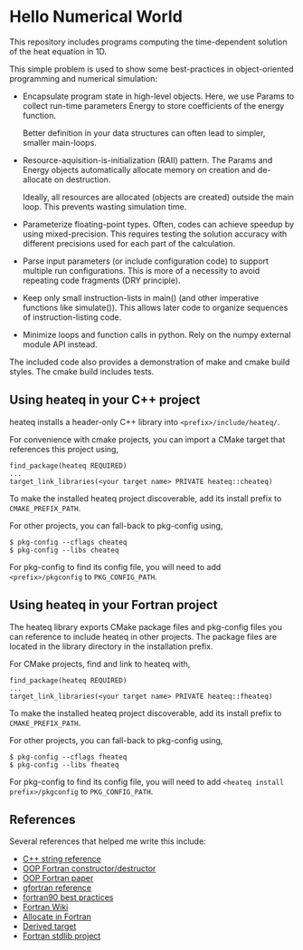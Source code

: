 # Hello Numerical World

This repository includes programs computing the time-dependent
solution of the heat equation in 1D.

This simple problem is used to show some best-practices in
object-oriented programming and numerical simulation:

  * Encapsulate program state in high-level objects.
    Here, we use Params to collect run-time parameters
    Energy to store coefficients of the energy function.

    Better definition in your data structures can often
    lead to simpler, smaller main-loops.

  * Resource-aquisition-is-initialization (RAII) pattern.
    The Params and Energy objects automatically allocate
    memory on creation and de-allocate on destruction.

    Ideally, all resources are allocated (objects are created)
    outside the main loop.  This prevents wasting simulation time.

  * Parameterize floating-point types.  Often, codes
    can achieve speedup by using mixed-precision.
    This requires testing the solution accuracy
    with different precisions used for each part of
    the calculation.

  * Parse input parameters (or include configuration code) to
    support multiple run configurations.  This is more of
    a necessity to avoid repeating code fragments (DRY principle).

  * Keep only small instruction-lists in main() (and other
    imperative functions like simulate()).  This allows later
    code to organize sequences of instruction-listing code.

  * Minimize loops and function calls in python.
    Rely on the numpy external module API instead.

The included code also provides a demonstration of
make and cmake build styles.  The cmake build includes
tests.


## Using heateq in your C++ project

heateq installs a header-only C++ library
into `<prefix>/include/heateq/`.

For convenience with cmake projects, you can import a CMake
target that references this project using,

```
find_package(heateq REQUIRED)
...
target_link_libraries(<your target name> PRIVATE heateq::cheateq)
```

To make the installed heateq project discoverable, add its install
prefix to `CMAKE_PREFIX_PATH`.


For other projects, you can fall-back to pkg-config using,
```
$ pkg-config --cflags cheateq
$ pkg-config --libs cheateq
```

For pkg-config to find its config file, you will need to
add `<prefix>/pkgconfig`  to `PKG_CONFIG_PATH`.


## Using heateq in your Fortran project

The heateq library exports CMake package files and pkg-config files
you can reference to include heateq in other projects.
The package files are located in the library directory in
the installation prefix.

For CMake projects, find and link to heateq with,

```
find_package(heateq REQUIRED)
...
target_link_libraries(<your target name> PRIVATE heateq::fheateq)
```

To make the installed heateq project discoverable, add its install
prefix to `CMAKE_PREFIX_PATH`.


For other projects, you can fall-back to pkg-config using,
```
$ pkg-config --cflags fheateq
$ pkg-config --libs fheateq
```

For pkg-config to find its config file, you will need to
add `<heateq install prefix>/pkgconfig`  to `PKG_CONFIG_PATH`.


## References

Several references that helped me write this include:

  * [C++ string reference](https://www.cplusplus.com/reference/string)
  * [OOP Fortran constructor/destructor](https://dannyvanpoucke.be/oop-fortran-tut4-en/)
  * [OOP Fortran paper](https://www.clear.rice.edu/mech517/F90_docs/EC_oop_f90.pdf)
  * [gfortran reference](https://gcc.gnu.org/onlinedocs/gfortran)
  * [fortran90 best practices](https://www.fortran90.org/src/best-practices.html)
  * [Fortran Wiki](https://en.wikibooks.org/wiki/Fortran/Fortran_procedures_and_functions#Function)
  * [Allocate in Fortran](http://www.personal.psu.edu/jhm/f90/lectures/20.html)
  * [Derived target](https://github.com/j3-fortran/fortran_proposals/issues/28)
  * [Fortran stdlib project](https://github.com/fortran-lang/stdlib)
